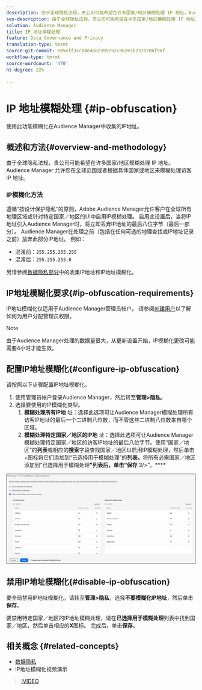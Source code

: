 ```yaml
---
description: 由于全球隐私法规，贵公司可能希望在许多国家/地区模糊处理 IP 地址。Audience Manager 允许您在全球范围或者根据具体国家或地区来模糊处理访客 IP 地址。
seo-description: 由于全球隐私法规，贵公司可能希望在许多国家/地区模糊处理 IP 地址。Audience Manager 允许您在全球范围或者根据具体国家或地区来模糊处理访客 IP 地址。
solution: Audience Manager
title: IP 地址模糊处理
feature: Data Governance and Privacy
translation-type: tm+mt
source-git-commit: e05eff3cc04e4a82399752c862e2b2370286f96f
workflow-type: tm+mt
source-wordcount: '470'
ht-degree: 22%

---
```



# IP 地址模糊处理 {#ip-obfuscation}

使用此功能模糊化在Audience Manager中收集的IP地址。

## 概述和方法{#overview-and-methodology}

由于全球隐私法规，贵公司可能希望在许多国家/地区模糊处理 IP 地址。Audience Manager 允许您在全球范围或者根据具体国家或地区来模糊处理访客 IP 地址。

### IP模糊化方法

遵循“按设计保护隐私”的原则，Adobe Audience Manager允许客户在全球所有地理区域或针对特定国家／地区的UI中启用IP模糊处理。 启用此设置后，当将IP地址引入Audience Manager时，将立即丢弃IP地址的最后八位字节（最后一部分）。 Audience Manager在处理之前（包括在任何可选的地理查找或IP地址记录之前）放弃此部分IP地址。 例如：

* 混淆前：`255.255.255.255`
* 混淆后：`255.255.255.0`

另请参阅[数据隐私部分](/help/using/overview/data-security-and-privacy/data-privacy.md)中的收集IP地址和IP地址模糊化。

## IP地址模糊化要求{#ip-obfuscation-requirements}

IP地址模糊化仅适用于Audience Manager管理员帐户。 请参阅[创建用户](/help/using/features/administration/administration-overview.md#create-users)以了解如何为用户分配管理员权限。

>[!NOTE]
>
> 由于Audience Manager处理的数据量很大，从更新设置开始，IP模糊化更改可能需要4小时才能生效。

## 配置IP地址模糊化{#configure-ip-obfuscation}

请按照以下步骤配置IP地址模糊化。

1. 使用管理员帐户登录Audience Manager，然后转至&#x200B;**管理>隐私**。
2. 选择要使用的IP模糊化类型。
   1. **模糊处理所有IP地** 址：选择此选项可让Audience Manager模糊处理所有访客IP地址的最后一个二进制八位数，而不管这些二进制八位数来自哪个区域。
   2. **模糊处理特定国家／地区的IP地** 址：选择此选项可让Audience Manager模糊处理特定国家／地区的访客IP地址的最后八位字节。使用“国家／地区”的&#x200B;**列表**&#x200B;或相应的&#x200B;**搜索**&#x200B;字段查找国家／地区以启用IP模糊处理，然后单击+图标将它们添加到“已选择用于模糊处理”的&#x200B;**列表。**&#x200B;将所有必需国家／地区添加到“已选择用于模糊处理&#x200B;**”列表后，单击“保存** 3/>”。****

![](assets/ip-obfuscation.png)

## 禁用IP地址模糊化{#disable-ip-obfuscation}

要全局禁用IP地址模糊化，请转至&#x200B;**管理>隐私**，选择&#x200B;**不要模糊化IP地址**，然后单击&#x200B;**保存**。

要禁用特定国家／地区的IP地址模糊处理，请在&#x200B;**已选择用于模糊处理**&#x200B;列表中找到国家／地区，然后单击相应的&#x200B;**X**&#x200B;图标。 完成后，单击&#x200B;**保存**。

## 相关概念 {#related-concepts}

* [数据隐私](/help/using/overview/data-security-and-privacy/data-privacy.md)
* IP地址模糊化视频演示
>[!VIDEO](https://video.tv.adobe.com/v/27218/)

